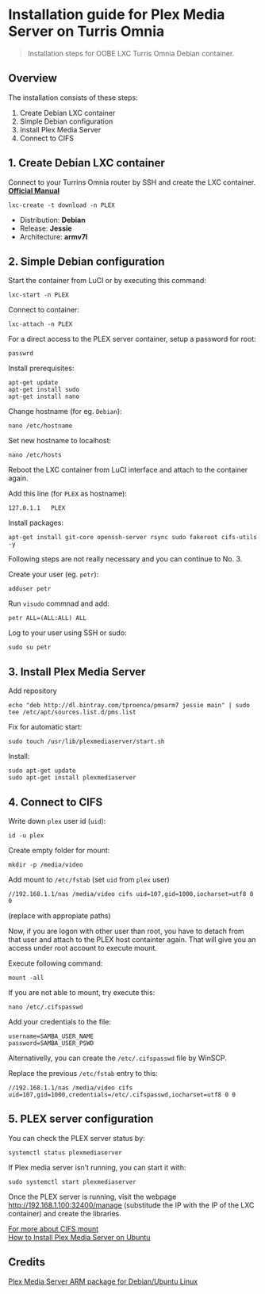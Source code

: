 # Installation guide for Plex Media Server on Turris Omnia

> Installation steps for OOBE LXC Turris Omnia Debian container.

## Overview

The installation consists of these steps:

1. Create Debian LXC container
2. Simple Debian configuration
3. Install Plex Media Server
4. Connect to CIFS

## 1. Create Debian LXC container

Connect to your Turrins Omnia router by SSH and create the LXC container. **[Official Manual](https://www.turris.cz/doc/en/howto/lxc)**
```
lxc-create -t download -n PLEX
```

- Distribution: **Debian**
- Release: **Jessie**
- Architecture: **armv7l**

## 2. Simple Debian configuration


Start the container from LuCI or by executing this command:

```
lxc-start -n PLEX
```

Connect to container:

```
lxc-attach -n PLEX
```

For a direct access to the PLEX server container, setup a password for root:

```
passwrd
```

Install prerequisites:

```
apt-get update
apt-get install sudo
apt-get install nano
```

Change hostname (for eg. `Debian`):

```
nano /etc/hostname
```

Set new hostname to localhost:

```
nano /etc/hosts
```

Reboot the LXC container from LuCI interface and attach to the container again.

Add this line (for `PLEX` as hostname):

```
127.0.1.1   PLEX
```

Install packages:

```
apt-get install git-core openssh-server rsync sudo fakeroot cifs-utils -y
```

Following steps are not really necessary and you can continue to No. 3.

Create your user (eg. `petr`):

```
adduser petr
```

Run `visudo` commnad and add:

```
petr ALL=(ALL:ALL) ALL
```

Log to your user using SSH or sudo:

```
sudo su petr
```

## 3. Install Plex Media Server

Add repository

```
echo "deb http://dl.bintray.com/tproenca/pmsarm7 jessie main" | sudo tee /etc/apt/sources.list.d/pms.list
```

Fix for automatic start:

```
sudo touch /usr/lib/plexmediaserver/start.sh
```

Install:

```
sudo apt-get update
sudo apt-get install plexmediaserver
```

## 4. Connect to CIFS

Write down `plex` user id (`uid`):

```
id -u plex
```

Create empty folder for mount:

```
mkdir -p /media/video
```

Add mount to `/etc/fstab` (set `uid` from `plex` user)

```
//192.168.1.1/nas /media/video cifs uid=107,gid=1000,iocharset=utf8 0 0
```
(replace with appropiate paths)

Now, if you are logon with other user than root, you have to detach from that user and attach to the PLEX host containter again. That will give you an access under root account to execute mount.

Execute following command:
```
mount -all
```

If you are not able to mount, try execute this:
```
nano /etc/.cifspasswd
```

Add your credentials to the file:
```
username=SAMBA_USER_NAME
password=SAMBA_USER_PSWD
```

Alternativelly, you can create the `/etc/.cifspasswd` file by WinSCP.

Replace the previous `/etc/fstab` entry to this:
```
//192.168.1.1/nas /media/video cifs uid=107,gid=1000,credentials=/etc/.cifspasswd,iocharset=utf8 0 0
```

## 5. PLEX server configuration

You can check the PLEX server status by:
```
systemctl status plexmediaserver
```

If Plex media server isn’t running, you can start it with:
```
sudo systemctl start plexmediaserver
```

Once the PLEX server is running, visit the webpage http://192.168.1.100:32400/manage (substitude the IP with the IP of the LXC container) and create the libraries.

[For more about CIFS mount](http://midactstech.blogspot.cz/2013/09/how-to-mount-windows-cifs-share-on_18.html)<br>
[How to Install Plex Media Server on Ubuntu](https://www.linuxbabe.com/ubuntu/install-plex-media-server-ubuntu-18-04)
## Credits

[Plex Media Server ARM package for Debian/Ubuntu Linux](https://tproenca.github.io/pmsarm7/)
